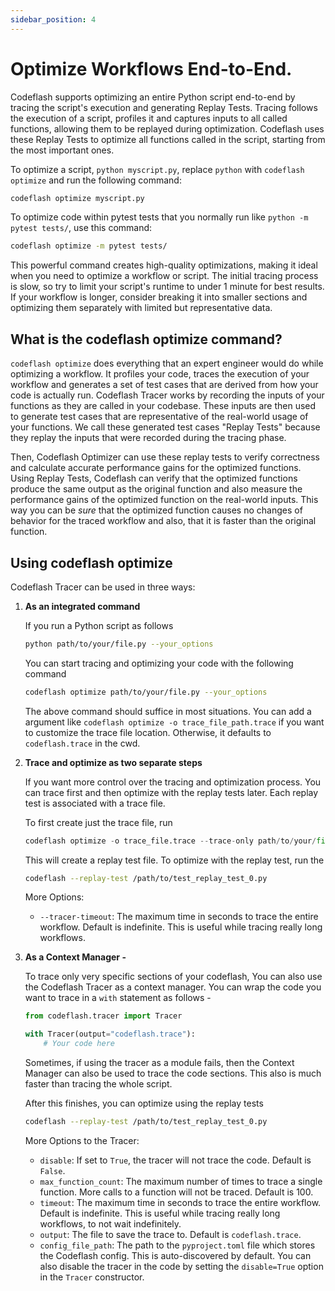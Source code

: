 ```yaml
---
sidebar_position: 4
---
```

# Optimize Workflows End-to-End.

Codeflash supports optimizing an entire Python script end-to-end by tracing the script's execution and generating Replay Tests. Tracing follows the execution of a script, profiles it and captures inputs to all called functions, allowing them to be replayed during optimization. Codeflash uses these Replay Tests to optimize all functions called in the script, starting from the most important ones.

To optimize a script, `python myscript.py`, replace `python` with `codeflash optimize` and run the following command:

```bash
codeflash optimize myscript.py
```

To optimize code within pytest tests that you normally run like `python -m pytest tests/`, use this command:

```bash
codeflash optimize -m pytest tests/
```

This powerful command creates high-quality optimizations, making it ideal when you need to optimize a workflow or script. The initial tracing process is slow, so try to limit your script's runtime to under 1 minute for best results. If your workflow is longer, consider breaking it into smaller sections and optimizing them separately with limited but representative data.

## What is the codeflash optimize command?

`codeflash optimize` does everything that an expert engineer would do while optimizing a workflow. It profiles your code, traces the execution of your workflow and generates a set of test cases that are derived from how your code is actually run.
Codeflash Tracer works by recording the inputs of your functions as they are called in your codebase. These inputs are then used to generate test cases that are representative of the real-world usage of your functions.
We call these generated test cases "Replay Tests" because they replay the inputs that were recorded during the tracing phase.

Then, Codeflash Optimizer can use these replay tests to verify correctness and calculate accurate performance gains for the optimized functions.
Using Replay Tests, Codeflash can verify that the optimized functions produce the same output as the original function and also measure the performance gains of the optimized function on the real-world inputs.
This way you can be *sure* that the optimized function causes no changes of behavior for the traced workflow and also, that it is faster than the original function.

## Using codeflash optimize

Codeflash Tracer can be used in three ways:

1. **As an integrated command** 

    If you run a Python script as follows
    
    ```bash
    python path/to/your/file.py --your_options
    ```
    
    You can start tracing and optimizing your code with the following command
    
    ```bash
    codeflash optimize path/to/your/file.py --your_options
    ```
    
    The above command should suffice in most situations. You can add a argument like `codeflash optimize -o trace_file_path.trace` if you want to customize the trace file location. Otherwise, it defaults to `codeflash.trace` in the cwd. 
    
2. **Trace and optimize as two separate steps**
    
    If you want more control over the tracing and optimization process. You can trace first and then optimize with the replay tests later. Each replay test is associated with a trace file. 
    
    To first create just the trace file, run
    
    ```python
    codeflash optimize -o trace_file.trace --trace-only path/to/your/file.py --your_options
    ```
    
    This will create a replay test file. To optimize with the replay test, run the 
    
    ```bash
    codeflash --replay-test /path/to/test_replay_test_0.py
    ```
    
    More Options:
    - `--tracer-timeout`: The maximum time in seconds to trace the entire workflow. Default is indefinite. This is useful while tracing really long workflows.
3. **As a Context Manager -**
    
    To trace only very specific sections of your codeflash, You can also use the Codeflash Tracer as a context manager.
    You can wrap the code you want to trace in a `with` statement as follows -
    
    ```python
    from codeflash.tracer import Tracer
    
    with Tracer(output="codeflash.trace"):
        # Your code here
    ```
    
    Sometimes, if using the tracer as a module fails, then the Context Manager can also be used to trace the code sections. This also is much faster than tracing the whole script.
    
    After this finishes, you can optimize using the replay tests
    
    ```bash
    codeflash --replay-test /path/to/test_replay_test_0.py
    ```
    
    More Options to the Tracer:
    
    - `disable`: If set to `True`, the tracer will not trace the code. Default is `False`.
    - `max_function_count`: The maximum number of times to trace a single function. More calls to a function will not be traced. Default is 100.
    - `timeout`: The maximum time in seconds to trace the entire workflow. Default is indefinite. This is useful while tracing really long workflows, to not wait indefinitely.
    - `output`: The file to save the trace to. Default is `codeflash.trace`.
    - `config_file_path`: The path to the `pyproject.toml` file which stores the Codeflash config. This is auto-discovered by default.
    You can also disable the tracer in the code by setting the `disable=True` option in the `Tracer` constructor.
